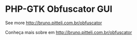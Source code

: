 PHP-GTK Obfuscator GUI
================

See more http://bruno.pitteli.com.br/obfuscator

Conheça mais sobre em http://bruno.pitteli.com.br/obfuscator
